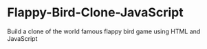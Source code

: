 # Flappy-Bird-Clone-JavaScript
Build a clone of the world famous flappy bird game using HTML and JavaScript

